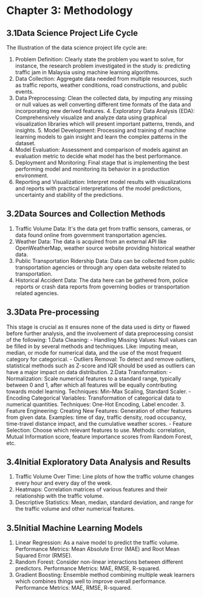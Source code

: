 # Chapter 3: Methodology 

## 3.1Data Science Project Life Cycle 
The Illustration of the data science project life cycle are: 
1. Problem Definition: Clearly state the problem you want to solve, for instance, the research problem investigated in the study is: predicting traffic jam in Malaysia using machine learning algorithms. 
2. Data Collection: Aggregate data needed from multiple resources, such as traffic reports, weather conditions, road constructions, and public events. 
3. Data Preprocessing: Clean the collected data, by imputing any missing or null values as well converting different time formats of the data and incorporating new derived features. 4. Exploratory Data Analysis (EDA): Comprehensively visualize and analyze data using graphical visualization libraries which will present important patterns, trends, and insights. 5. Model Development: Processing and training of machine learning models to gain insight and learn the complex patterns in the dataset. 
6. Model Evaluation: Assessment and comparison of models against an evaluation metric to decide what model has the best performance. 
7. Deployment and Monitoring: Final stage that is implementing the best performing model and monitoring its behavior in a production environment. 
8. Reporting and Visualization: Interpret model results with visualizations and reports with practical interpretations of the model predictions, uncertainty and stability of the predictions. 
 
## 3.2Data Sources and Collection Methods 
1. Traffic Volume Data: It's the data get from traffic sensors, cameras, or data found online from government transportation agencies. 
2. Weather Data: The data is acquired from an external API like OpenWeatherMap, weather source website providing historical weather data. 
3. Public Transportation Ridership Data: Data can be collected from public transportation agencies or through any open data website related to transportation. 
4. Historical Accident Data: The data here can be gathered from, police reports or crash data reports from governing bodies or transportation related agencies. 

## 3.3Data Pre-processing 
This stage is crucial as it ensures none of the data used is dirty or flawed before further analysis, and the involvement of data preprocessing consist of the following: 
1.Data Cleaning: - Handling Missing Values: Null values can be filled in by several methods and techniques. Like: imputing mean, median, or mode for numerical data, and the use of the most frequent category for categorical. - Outliers Removal: To detect and remove outliers, statistical methods such as Z-score and IQR should be used as outliers can have a major impact on data distribution. 
2.Data Transformation: - Normalization: Scale numerical features to a standard range, typically between 0 and 1, after which all features will be equally contributing towards model learning. Techniques: Min-Max Scaling, Standard Scaler. - Encoding Categorical Variables: Transformation of categorical data to numerical quantities. Techniques: One-Hot Encoding, Label encoder. 
3. Feature Engineering: Creating New Features: Generation of other features from given data. Examples: time of day, traffic density, road occupancy, time-travel distance impact, and the cumulative weather scores. - Feature Selection: Choose which relevant features to use. Methods: correlation, Mutual Information score, feature importance scores from Random Forest, etc. 

## 3.4Initial Exploratory Data Analysis and Results 
1. Traffic Volume Over Time: Line plots of how the traffic volume changes every hour and every day of the week. 
2. Heatmaps: Correlation matrices of various features and their relationship with the traffic volume. 
3. Descriptive Statistics: Mean, median, standard deviation, and range for the traffic volume and other numerical features. 

## 3.5Initial Machine Learning Models 
1. Linear Regression: As a naive model to predict the traffic volume. Performance Metrics: Mean Absolute Error (MAE) and Root Mean Squared Error (RMSE). 
2. Random Forest: Consider non-linear interactions between different predictors. Performance Metrics: MAE, RMSE, R-squared. 
3. Gradient Boosting: Ensemble method combining multiple weak learners which combines things well to improve overall performance. Performance Metrics: MAE, RMSE, R-squared.

